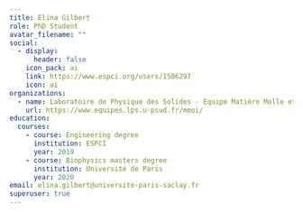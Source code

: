 ```yaml
---
title: Elina Gilbert
role: PhD Student
avatar_filename: ""
social:
  - display:
      header: false
    icon_pack: ai
    link: https://www.espci.org/users/1506297
    icon: ai
organizations:
  - name: Laboratoire de Physique des Solides - Equipe Matière Molle et Interface
    url: https://www.equipes.lps.u-psud.fr/mmoi/
education:
  courses:
    - course: Engineering degree
      institution: ESPCI
      year: 2019
    - course: Biophysics masters degree
      institution: Université de Paris
      year: 2020
email: elina.gilbert@universite-paris-saclay.fr
superuser: true
---
```

